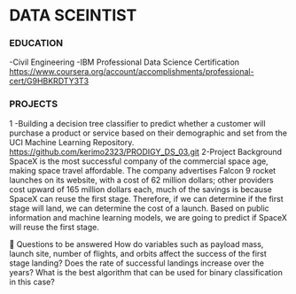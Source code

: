 # DATA SCEINTIST

### EDUCATION
   -Civil Engineering
  -IBM Professional Data Science Certification
  https://www.coursera.org/account/accomplishments/professional-cert/G9HBKRDTY3T3

### PROJECTS
 1 -Building a decision tree classifier to predict whether a customer will purchase a product or service based on their demographic and set from the UCI Machine Learning Repository. 
  https://github.com/kerimo2323/PRODIGY_DS_03.git
  2-Project Background
SpaceX is the most successful company of the commercial space age, making space travel affordable. The company advertises Falcon 9 rocket launches on its website, with a cost of 62 million dollars; other providers cost upward of 165 million dollars each, much of the savings is because SpaceX can reuse the first stage. Therefore, if we can determine if the first stage will land, we can determine the cost of a launch. Based on public information and machine learning models, we are going to predict if SpaceX will reuse the first stage.

📄 Questions to be answered
How do variables such as payload mass, launch site, number of flights, and orbits affect the success of the first stage landing?
Does the rate of successful landings increase over the years?
What is the best algorithm that can be used for binary classification in this case?

  

